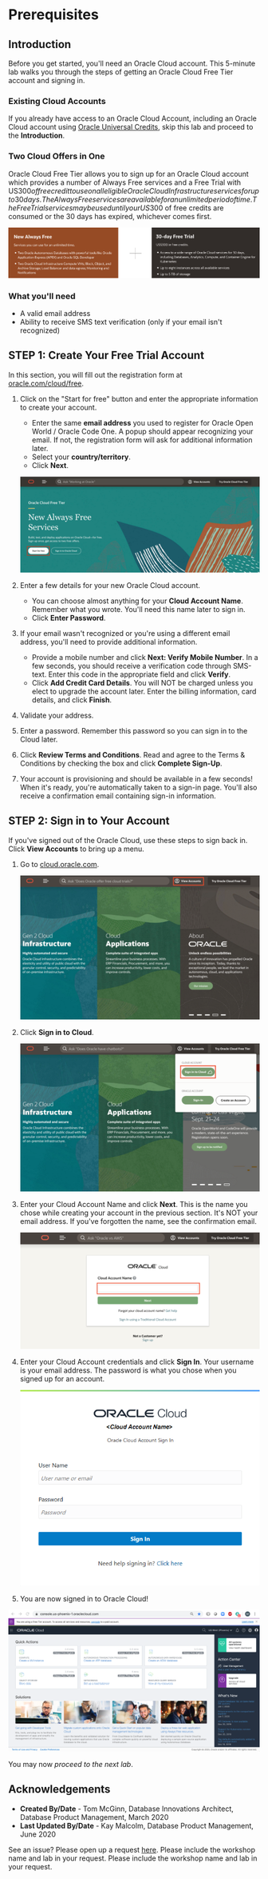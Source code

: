 # Prerequisites

## **Introduction**

Before you get started, you'll need an Oracle Cloud account. This 5-minute lab walks you through the steps of getting an Oracle Cloud Free Tier account and signing in.

### Existing Cloud Accounts

If you already have access to an Oracle Cloud Account, including an Oracle Cloud account using [Oracle Universal Credits](https://docs.oracle.com/en/cloud/get-started/subscriptions-cloud/csgsg/universal-credits.html), skip this lab and proceed to the **Introduction**.

### Two Cloud Offers in One

Oracle Cloud Free Tier allows you to sign up for an Oracle Cloud account which provides a number of Always Free services and a Free Trial with US$300 of free credit to use on all eligible Oracle Cloud Infrastructure services for up to 30 days. The Always Free services are available for an unlimited period of time. The Free Trial services may be used until your US$300 of free credits are consumed or the 30 days has expired, whichever comes first.

![](images/freetrial.png " ")

### What you'll need

* A valid email address
* Ability to receive SMS text verification (only if your email isn't recognized)

## **STEP 1**: Create Your Free Trial Account

In this section, you will fill out the registration form at [oracle.com/cloud/free](https://oracle.com/cloud/free).

1.  Click on the "Start for free" button and enter the appropriate information to create your account.
    * Enter the same **email address** you used to register for Oracle Open World / Oracle Code One. A popup should appear recognizing your email. If not, the registration form will ask for additional information later.
    * Select your **country/territory**.
    * Click **Next**.

    ![](images/signup-for-freetier.png " ")

2.  Enter a few details for your new Oracle Cloud account.
    * You can choose almost anything for your **Cloud Account Name**. Remember what you wrote. You'll need this name later to sign in.
    * Click **Enter Password**.

3.  If your email wasn't recognized or you're using a different email address, you'll need to provide additional information.
    * Provide a mobile number and click **Next: Verify Mobile Number**. In a few seconds, you should receive a verification code through SMS-text. Enter this code in the appropriate field and click **Verify**.
    * Click **Add Credit Card Details**. You will NOT be charged unless you elect to upgrade the account later. Enter the billing information, card details, and click **Finish**.

4. Validate your address.

5. Enter a password. Remember this password so you can sign in to the Cloud later.

6. Click **Review Terms and Conditions**. Read and agree to the Terms & Conditions by checking the box and click **Complete Sign-Up**.

7. Your account is provisioning and should be available in a few seconds! When it's ready, you're automatically taken to a sign-in page. You'll also receive a confirmation email containing sign-in information.

## **STEP 2**: Sign in to Your Account

If you've signed out of the Oracle Cloud, use these steps to sign back in. Click **View Accounts** to bring up a menu.

1. Go to [cloud.oracle.com](https://cloud.oracle.com).

    ![](images/cloud-login-1.png " ")

2. Click **Sign in to Cloud**.

    ![](images/cloud-login-2.png " ")

4. Enter your Cloud Account Name and click **Next**. This is the name you chose while creating your account in the previous section. It's NOT your email address. If you've forgotten the name, see the confirmation email.

    ![](images/cloud-login-tenant.png " ")

5. Enter your Cloud Account credentials and click **Sign In**. Your username is your email address. The password is what you chose when you signed up for an account.

    ![](images/username.png " ")

6. You are now signed in to Oracle Cloud!

  ![](images/oci-console-home-page.png " ")

You may now *proceed to the next lab*.

## **Acknowledgements**

- **Created By/Date** - Tom McGinn, Database Innovations Architect, Database Product Management, March 2020
- **Last Updated By/Date** - Kay Malcolm, Database Product Management, June 2020

See an issue?  Please open up a request [here](https://github.com/oracle/learning-library/issues).   Please include the workshop name and lab in your request.    Please include the workshop name and lab in your request.
